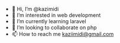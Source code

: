 - 👋 Hi, I’m @kazimidi
- 👀 I’m interested in web development
- 🌱 I’m currently learning laravel
- 💞️ I’m looking to collaborate on php
- 📫 How to reach me kaziimidi@gmail.com

<!---
kazimidi/kazimidi is a ✨ special ✨ repository because its `README.md` (this file) appears on your GitHub profile.
You can click the Preview link to take a look at your changes.
--->
